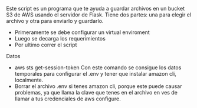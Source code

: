 Este script es un programa que te ayuda a guardar archivos en un bucket S3 de AWS usando el servidor de Flask. Tiene dos partes: una para elegir el archivo y otra para enviarlo y guardarlo.

- Primeramente se debe configurar un virtual enviroment
- Luego se decarga los requerimientos
- Por ultimo correr el script

Datos

- aws sts get-session-token
  Con este comando se consigue los datos temporales para configurar el .env y tener que instalar amazon cli, localmente.
- Borrar el archivo .env si tenes amazon cli, porque este puede causar problemas, ya que llama la clave que tenes en el archivo en ves de llamar a tus credenciales de aws configure.
